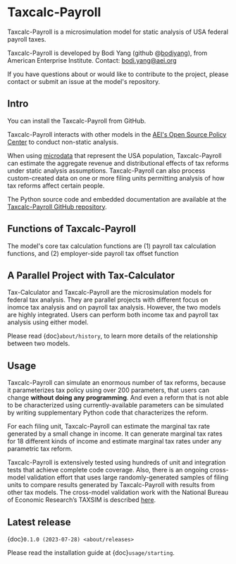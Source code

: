 Taxcalc-Payroll
==============


Taxcalc-Payroll is a microsimulation model for static analysis of
USA federal payroll taxes.

Taxcalc-Payroll is developed by Bodi Yang (github @[bodiyang](https://github.com/bodiyang)), 
from American Enterprise Institute. Contact: bodi.yang@aei.org

If you have questions about or would like to contribute to the project, please contact or 
submit an issue at the model's repository.


## Intro

You can install the Taxcalc-Payroll from GitHub. 

Taxcalc-Payroll interacts with other models in the
[AEI's Open Source Policy Center](https://www.ospc.org/) to conduct non-static
analysis.

When using [microdata](https://github.com/PSLmodels/taxdata#about-taxdata-repository)
that represent the USA population, Taxcalc-Payroll can estimate the aggregate
revenue and distributional effects of tax reforms under static analysis
assumptions. Taxcalc-Payroll can also process custom-created data on one or more filing
units permitting analysis of how tax reforms affect certain people.

The Python source code and embedded documentation are available at the
[Taxcalc-Payroll GitHub repository](https://github.com/bodiyang/Taxcalc-Payroll).


## Functions of Taxcalc-Payroll

The model's core tax calculation functions are (1) payroll tax calculation functions, and 
(2) employer-side payroll tax offset function 

## A Parallel Project with Tax-Calculator

Tax-Calculator and Taxcalc-Payroll are the microsimulation models for federal tax analysis.
They are parallel projects with different focus on inomce tax analysis and on payroll tax analysis. 
However, the two models are highly integrated. Users can perform both income tax and payroll tax 
analysis using either model.

Please read {doc}`about/history`, to learn more details of the relationship between two models.


## Usage

Taxcalc-Payroll can simulate an enormous number of tax reforms, because it parameterizes tax policy 
using over 200 parameters, that users can change **without doing any programming**. And even a reform 
that is not able to be characterized using currently-available parameters can be simulated by writing 
supplementary Python code that characterizes the reform.

For each filing unit, Taxcalc-Payroll can estimate the marginal tax rate generated by a small change 
in income. It can generate marginal tax rates for 18 different kinds of income and estimate marginal 
tax rates under any parametric tax reform.

Taxcalc-Payroll is extensively tested using hundreds of unit and integration
tests that achieve complete code coverage.
Also, there is an ongoing cross-model validation effort that uses large
randomly-generated samples of filing units to compare results generated by
Taxcalc-Payroll with results from other tax models.
The cross-model validation work with the National Bureau of Economic Research’s 
TAXSIM  is described [here](https://github.com/PSLmodels/Tax-Calculator/tree/master/taxcalc/validation).


## Latest release

{doc}`0.1.0 (2023-07-28) <about/releases>`

Please read the installation guide at {doc}`usage/starting`.

